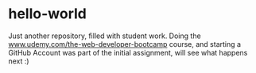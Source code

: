 # hello-world
Just another repository, filled with student work.
Doing the www.udemy.com/the-web-developer-bootcamp course, and starting a GitHub Account was part of the initial assignment, will see what happens next :)
